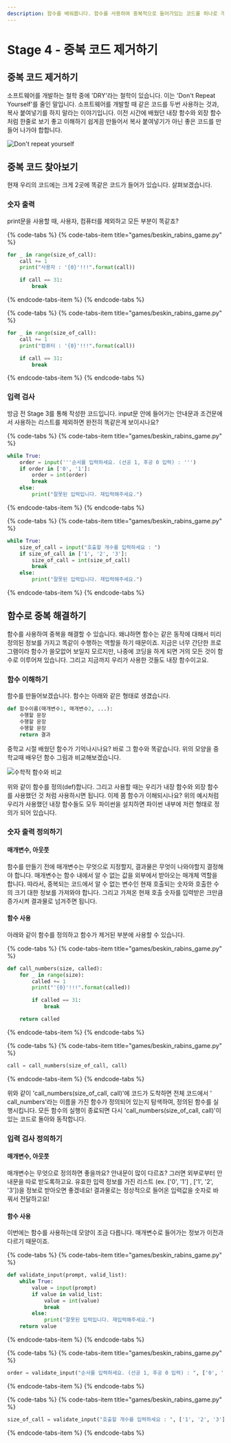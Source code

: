 ```yaml
---
description: 함수를 배워봅니다. 함수를 사용하여 중복적으로 들어가있는 코드를 하나로 개선하여 보기 좋게 코드를 개선할 수 있습니다.
---
```


# Stage 4 - 중복 코드 제거하기

## 중복 코드 제거하기

소프트웨어를 개발하는 철학 중에 'DRY'라는 철학이 있습니다. 이는 'Don't Repeat Yourself'를 줄인 말입니다. 소프트웨어를 개발할 때 같은 코드를 두번 사용하는 것과, 복사 붙여넣기를 하지 말라는 이야기입니다. 이전 시간에 배웠던 내장 함수와 외장 함수처럼 한줄로 보기 좋고 이해하기 쉽게끔 만들어서 복사 붙여넣기가 아닌 좋은 코드를 만들어 나가야 합합니다.

![Don&apos;t repeat yourself](../.gitbook/assets/image%20%28141%29.png)

## 중복 코드 찾아보기

현재 우리의 코드에는 크게 2곳에 똑같은 코드가 들어가 있습니다. 살펴보겠습니다.

### 숫자 출력

print문을 사용할 때, 사용자, 컴퓨터를 제외하고 모든 부분이 똑같죠?

{% code-tabs %}
{% code-tabs-item title="games/beskin\_rabins\_game.py" %}
```python
for _ in range(size_of_call):
    call += 1
    print("사용자 : '{0}'!!!".format(call))

    if call == 31:
        break
```
{% endcode-tabs-item %}
{% endcode-tabs %}

{% code-tabs %}
{% code-tabs-item title="games/beskin\_rabins\_game.py" %}
```python
for _ in range(size_of_call):
    call += 1
    print("컴퓨터 : '{0}'!!!".format(call))

    if call == 31:
        break
```
{% endcode-tabs-item %}
{% endcode-tabs %}

### 입력 검사 

방금 전 Stage 3를 통해 작성한 코드입니다. input문 안에 들어가는 안내문과 조건문에서 사용하는 리스트를 제외하면 완전히 똑같은게 보이시나요?

{% code-tabs %}
{% code-tabs-item title="games/beskin\_rabins\_game.py" %}
```python
while True:
    order = input('''순서를 입력하세요. (선공 1, 후공 0 입력) : ''')
    if order in ['0', '1']:
        order = int(order)
        break
    else:
        print("잘못된 입력입니다. 재입력해주세요.")
```
{% endcode-tabs-item %}
{% endcode-tabs %}

{% code-tabs %}
{% code-tabs-item title="games/beskin\_rabins\_game.py" %}
```python
while True:
    size_of_call = input("호출할 개수를 입력하세요 : ")
    if size_of_call in ['1', '2', '3']:
        size_of_call = int(size_of_call)
        break
    else:
        print("잘못된 입력입니다. 재입력해주세요.")
```
{% endcode-tabs-item %}
{% endcode-tabs %}

## 함수로 중복 해결하기

함수를 사용하여 중복을 해결할 수 있습니다. 왜냐하면 함수는 같은 동작에 대해서 미리 정의된 정보를 가지고 똑같이 수행하는 역할을 하기 때문이죠. 지금은 너무 간단한 프로그램이라 함수가 쓸모없어 보일지 모르지만, 나중에 코딩을 하게 되면 거의 모든 것이 함수로 이루어져 있습니다. 그리고 지금까지 우리가 사용한 것들도 내장 함수이고요.

### 함수 이해하기 

함수를 만들어보겠습니다. 함수는 아래와 같은 형태로 생겼습니다.

```python
def 함수이름(매개변수1, 매개변수2, ...):
    수행할 문장
    수행할 문장
    수행할 문장
    return 결과 
```

중학교 시절 배웠던 함수가 기억나시나요? 바로 그 함수와 똑같습니다. 위의 모양을 중학교때 배우던 함수 그림과 비교해보겠습니다.

![&#xC218;&#xD559;&#xC801; &#xD568;&#xC218;&#xC640; &#xBE44;&#xAD50;](../.gitbook/assets/image%20%288%29.png)

위와 같이 함수를 정의\(def\)합니다. 그리고 사용할 때는 우리가 내장 함수와 외장 함수를 사용했던 것 처럼 사용하시면 됩니다. 이제 쫌 함수가 이해되시나요? 위의 예시처럼 우리가 사용했던 내장 함수들도 모두 파이썬을 설치하면 파이썬 내부에 저런 형태로 정의가 되어 있습니다.

### 숫자 출력 정의하기 

#### 매개변수, 아웃풋 

함수를 만들기 전에 매개변수는 무엇으로 지정할지, 결과물은 무엇이 나와야할지 결정해야 합니다. 매개변수는 함수 내에서 알 수 없는 값을 외부에서 받아오는 매개체 역할을 합니다. 따라서, 중복되는 코드에서 알 수 없는 변수인 현재 호출되는 숫자와 호출한 수의 크기 대한 정보를 가져와야 합니다. 그리고 가져온 현재 호출 숫자를 입력받은 크만큼 증가시켜 결과물로 넘겨주면 됩니다.

#### 함수 사용 

아래와 같이 함수를 정의하고 함수가 제거된 부분에 사용할 수 있습니다.

{% code-tabs %}
{% code-tabs-item title="games/beskin\_rabins\_game.py" %}
```python
def call_numbers(size, called):
    for _ in range(size):
        called += 1
        print("'{0}'!!!".format(called))

        if called == 31:
            break

    return called
```
{% endcode-tabs-item %}
{% endcode-tabs %}

{% code-tabs %}
{% code-tabs-item title="games/beskin\_rabins\_game.py" %}
```python
call = call_numbers(size_of_call, call)
```
{% endcode-tabs-item %}
{% endcode-tabs %}

위와 같이 'call\_numbers\(size\_of\_call, call\)'에 코드가 도착하면 전체 코드에서 ' call\_numbers'라는 이름을 가진 함수가 정의되어 있는지 탐색하여, 정의된 함수를 실행시킵니다. 모든 함수의 실행이 종료되면 다시  'call\_numbers\(size\_of\_call, call\)'이 있는 코드로 돌아와 동작합니다.

### 입력 검사 정의하기 

#### 매개변수, 아웃풋

매개변수는 무엇으로 정의하면 좋을까요? 안내문이 많이 다르죠? 그러면 외부로부터 안내문을 따로 받도록하고요. 유효한 입력 정보를 가진 리스트 \(ex. \['0', '1'\] , \['1', '2', '3'\]\)을 정보로 받아오면 좋겠네요! 결과물로는 정상적으로 들어온 입력값을 숫자로 바꿔서 전달하고요!

#### 함수 사용 

이번에는 함수를 사용하는데 모양이 조금 다릅니다. 매개변수로 들어가는 정보가 이전과 다르기 때문이죠.

{% code-tabs %}
{% code-tabs-item title="games/beskin\_rabins\_game.py" %}
```python
def validate_input(prompt, valid_list):
    while True:
        value = input(prompt)
        if value in valid_list:
            value = int(value)
            break
        else:
            print("잘못된 입력입니다. 재입력해주세요.")
    return value
```
{% endcode-tabs-item %}
{% endcode-tabs %}

{% code-tabs %}
{% code-tabs-item title="games/beskin\_rabins\_game.py" %}
```python
order = validate_input("순서를 입력하세요. (선공 1, 후공 0 입력) : ", ['0', '1']) 
```
{% endcode-tabs-item %}
{% endcode-tabs %}

{% code-tabs %}
{% code-tabs-item title="games/beskin\_rabins\_game.py" %}
```python
size_of_call = validate_input("호출할 개수를 입력하세요 : ", ['1', '2', '3'])
```
{% endcode-tabs-item %}
{% endcode-tabs %}

